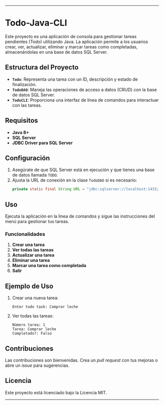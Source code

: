 
---

# Todo-Java-CLI

Este proyecto es una aplicación de consola para gestionar tareas pendientes (Todo) utilizando Java. La aplicación permite a los usuarios crear, ver, actualizar, eliminar y marcar tareas como completadas, almacenándolas en una base de datos SQL Server.

## Estructura del Proyecto

- **`Todo`**: Representa una tarea con un ID, descripción y estado de finalización.
- **`TodoDAO`**: Maneja las operaciones de acceso a datos (CRUD) con la base de datos SQL Server.
- **`TodoCLI`**: Proporciona una interfaz de línea de comandos para interactuar con las tareas.

## Requisitos

- **Java 8+**
- **SQL Server**
- **JDBC Driver para SQL Server**

## Configuración

1. Asegúrate de que SQL Server está en ejecución y que tienes una base de datos llamada `TODO`.
2. Ajusta la URL de conexión en la clase `TodoDAO` si es necesario:
   ```java
   private static final String URL = "jdbc:sqlserver://localhost:1433;database=TODO;integratedSecurity=true;encrypt=false;trustServerCertificate=true;";
   ```

## Uso

Ejecuta la aplicación en la línea de comandos y sigue las instrucciones del menú para gestionar tus tareas.

### Funcionalidades

1. **Crear una tarea**
2. **Ver todas las tareas**
3. **Actualizar una tarea**
4. **Eliminar una tarea**
5. **Marcar una tarea como completada**
6. **Salir**

## Ejemplo de Uso

1. Crear una nueva tarea:
   ```
   Enter todo task: Comprar leche
   ```
2. Ver todas las tareas:
   ```
   Número tarea: 1
   Tarea: Comprar leche
   Completado?: Falso
   ```

## Contribuciones

Las contribuciones son bienvenidas. Crea un *pull request* con tus mejoras o abre un *issue* para sugerencias.

## Licencia

Este proyecto está licenciado bajo la Licencia MIT.

---
